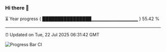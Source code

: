 ### Hi there 👋

⏳ Year progress { ████████████████▁▁▁▁▁▁▁▁▁▁▁▁▁▁ } 55.42 %

---

⏰ Updated on Tue, 22 Jul 2025 06:31:42 GMT

![Progress Bar CI](https://github.com/liununu/liununu/workflows/Progress%20Bar%20CI/badge.svg)
